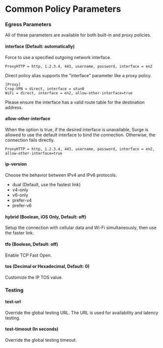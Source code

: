 # Common Policy Parameters

### Egress Parameters

All of these parameters are available for both built-in and proxy policies.

#### interface (Default: automatically)

Force to use a specified outgoing network interface.

```
ProxyHTTP = http, 1.2.3.4, 443, username, password, interface = en2
```

Direct policy alias supports the "interface" parameter like a proxy policy.

```
[Proxy]
Crop-VPN = direct, interface = utun0
WiFi = direct, interface = en2, allow-other-interface=true
```

Please ensure the interface has a valid route table for the destination address.

#### allow-other-interface

When the option is true, if the desired interface is unavailable, Surge is allowed to use the default interface to bind the connection. Otherwise, the connection fails directly.

```
ProxyHTTP = http, 1.2.3.4, 443, username, password, interface = en2, allow-other-interface=true
```

#### ip-version

Choose the behavior between IPv4 and IPv6 protocols.

- dual (Default, use the fastest link)
- v4-only
- v6-only
- prefer-v4
- prefer-v6

#### hybrid (Boolean, iOS Only, Default: off)

Setup the connection with cellular data and Wi-Fi simultaneously, then use the faster link.

#### tfo (Boolean, Default: off)

Enable TCP Fast Open.

#### tos (Decimal or Hexadecimal, Default: 0)

Customize the IP TOS value.

### Testing

#### test-url

Override the global testing URL. The URL is used for availability and latency testing.

#### test-timeout (In seconds)
 
Override the global testing timeout.


